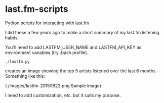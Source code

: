 # last.fm-scripts
Python scripts for interacting with last.fm

I did these a few years ago to make a short summary of my last.fm listening habits. 

You'll need to add LASTFM_USER_NAME and LASTFM_API_KEY as environment variables (try .bash.profile).

```
./lastfm.py
```

creates an image showing the top 5 artists listened over the last 6 months. Something like this:

(./images/lastfm-20150622.png Sample image)

I need to add customization, etc. but it suits my purpose.


